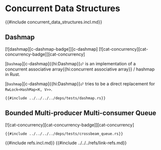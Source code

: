 # Concurrent Data Structures

{{#include concurrent_data_structures.incl.md}}

## Dashmap

[![dashmap][c-dashmap-badge]][c-dashmap]  [![cat-concurrency][cat-concurrency-badge]][cat-concurrency]

[`Dashmap`][c-dashmap]{{hi:Dashmap}}⮳ is an implementation of a concurrent associative array{{hi:concurrent associative array}} / hashmap in Rust.

[`Dashmap`][c-dashmap]{{hi:Dashmap}}⮳ tries to be a direct replacement for `RwLock<HashMap<K, V>>`.

```rust,editable,noplayground
{{#include ../../../../deps/tests/dashmap.rs}}
```

## Bounded Multi-producer Multi-consumer Queue

[![cat-concurrency][cat-concurrency-badge]][cat-concurrency]

```rust,editable,mdbook-runnable
{{#include ../../../../deps/tests/crossbeam_queue.rs}}
```

{{#include refs.incl.md}}
{{#include ../../../refs/link-refs.md}}
